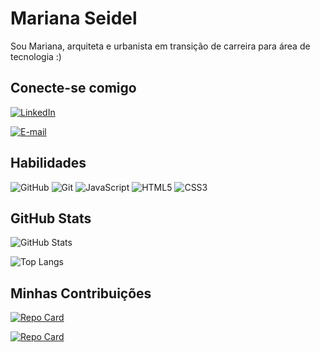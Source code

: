 # Mariana Seidel

Sou Mariana, arquiteta e urbanista em transição de carreira para área de tecnologia :)

## Conecte-se comigo
[![LinkedIn](https://img.shields.io/badge/LinkedIn-FFF?style=for-the-badge&logo=linkedin&logoColor=0E76A8)](https://www.linkedin.com/in/mariana-seidel/)

[![E-mail](https://img.shields.io/badge/-Email-FFF?style=for-the-badge&logo=gmail&logoColor=007BFF)](mailto:marianaaseidel@gmail.com)


## Habilidades
![GitHub](https://img.shields.io/badge/GitHub-FFF?style=for-the-badge&logo=github&logoColor=black)
![Git](https://img.shields.io/badge/Git-FFF?style=for-the-badge&logo=git&logoColor=orange)
![JavaScript](https://img.shields.io/badge/JavaScript-FFF?style=for-the-badge&logo=javascript)
![HTML5](https://img.shields.io/badge/HTML5-FFF?style=for-the-badge&logo=html5)
![CSS3](https://img.shields.io/badge/CSS3-FFF?style=for-the-badge&logo=css3&logoColor=264CE4)

## GitHub Stats

![GitHub Stats](https://github-readme-stats.vercel.app/api?username=marianaseidel&theme=transparent&bg_color=e9e6f0&border_color=8e7cc3C&show_icons=true&icon_color=30A3DC&title_color=8e7cc3&text_color=000&hide=stars&)

![Top Langs](https://github-readme-stats-git-masterrstaa-rickstaa.vercel.app/api/top-langs/?username=marianaseidel&layout=compact&bg_color=e9e6f0&border_color=8e7cc3&title_color=8e7cc3&text_color=000)


## Minhas Contribuições

[![Repo Card](https://github-readme-stats.vercel.app/api/pin/?username=marianaseidel&repo=on25-IJS-Projeto-Final&bg_color=e9e6f0&border_color=8e7cc3&show_icons=true&icon_color=8e7cc3&title_color=8e7cc3&text_color=000)](https://github.com/Smarianaseidel/on25-IJS-Projeto-Final)

[![Repo Card](https://github-readme-stats.vercel.app/api/pin/?username=marianaseidel&repo=On8-projeto-final&bg_color=e9e6f0&border_color=8e7cc3&show_icons=true&icon_color=8e7cc3&title_color=8e7cc3&text_color=000)](https://github.com/Smarianaseidel/On8-projeto-final)